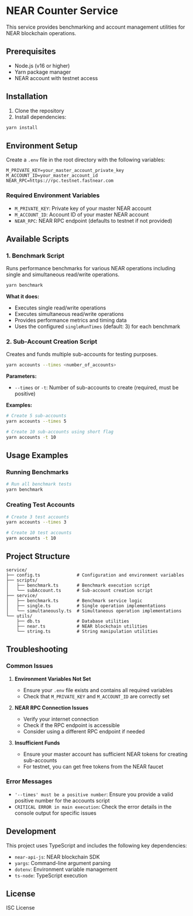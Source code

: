 # NEAR Counter Service

This service provides benchmarking and account management utilities for NEAR blockchain operations.

## Prerequisites

- Node.js (v16 or higher)
- Yarn package manager
- NEAR account with testnet access

## Installation

1. Clone the repository
2. Install dependencies:
```bash
yarn install
```

## Environment Setup

Create a `.env` file in the root directory with the following variables:

```env
M_PRIVATE_KEY=your_master_account_private_key
M_ACCOUNT_ID=your_master_account_id
NEAR_RPC=https://rpc.testnet.fastnear.com
```

### Required Environment Variables

- `M_PRIVATE_KEY`: Private key of your master NEAR account
- `M_ACCOUNT_ID`: Account ID of your master NEAR account  
- `NEAR_RPC`: NEAR RPC endpoint (defaults to testnet if not provided)

## Available Scripts

### 1. Benchmark Script

Runs performance benchmarks for various NEAR operations including single and simultaneous read/write operations.

```bash
yarn benchmark
```

**What it does:**
- Executes single read/write operations
- Executes simultaneous read/write operations
- Provides performance metrics and timing data
- Uses the configured `singleRunTimes` (default: 3) for each benchmark

### 2. Sub-Account Creation Script

Creates and funds multiple sub-accounts for testing purposes.

```bash
yarn accounts --times <number_of_accounts>
```

**Parameters:**
- `--times` or `-t`: Number of sub-accounts to create (required, must be positive)

**Examples:**
```bash
# Create 5 sub-accounts
yarn accounts --times 5

# Create 10 sub-accounts using short flag
yarn accounts -t 10
```

## Usage Examples

### Running Benchmarks
```bash
# Run all benchmark tests
yarn benchmark
```

### Creating Test Accounts
```bash
# Create 3 test accounts
yarn accounts --times 3

# Create 10 test accounts
yarn accounts -t 10
```

## Project Structure

```
service/
├── config.ts              # Configuration and environment variables
├── scripts/
│   ├── benchmark.ts       # Benchmark execution script
│   └── subAccount.ts      # Sub-account creation script
├── service/
│   ├── benchmark.ts       # Benchmark service logic
│   ├── single.ts          # Single operation implementations
│   └── simultaneously.ts  # Simultaneous operation implementations
└── utils/
    ├── db.ts              # Database utilities
    ├── near.ts            # NEAR blockchain utilities
    └── string.ts          # String manipulation utilities
```

## Troubleshooting

### Common Issues

1. **Environment Variables Not Set**
   - Ensure your `.env` file exists and contains all required variables
   - Check that `M_PRIVATE_KEY` and `M_ACCOUNT_ID` are correctly set

2. **NEAR RPC Connection Issues**
   - Verify your internet connection
   - Check if the RPC endpoint is accessible
   - Consider using a different RPC endpoint if needed

3. **Insufficient Funds**
   - Ensure your master account has sufficient NEAR tokens for creating sub-accounts
   - For testnet, you can get free tokens from the NEAR faucet

### Error Messages

- `'--times' must be a positive number`: Ensure you provide a valid positive number for the accounts script
- `CRITICAL ERROR in main execution`: Check the error details in the console output for specific issues

## Development

This project uses TypeScript and includes the following key dependencies:

- `near-api-js`: NEAR blockchain SDK
- `yargs`: Command-line argument parsing
- `dotenv`: Environment variable management
- `ts-node`: TypeScript execution

## License

ISC License 